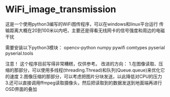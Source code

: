 # WiFi_image_transmission

这是一个使用python3编写的WiFi图传程序，可以在windows和linux平台运行
传输距离大概在20到100米以内吧，主要还是得看无线网卡的信号强度和周边的电磁干扰

需要安装以下python3模块：
opencv-python
numpy
pywifi
comtypes
pyserial
pyserial.tools

注意！
这个程序目前写得非常糟糕，仅供参考。
改进的方向：
1.在图像读取、压缩的那部分，可以使用多线程(threading.Thread)和队列(Queue.queue)来优化它的速度
2.图像压缩的那部分，可以考虑把图片分块发送，以此降低对CPU的压力
3.还可以直接调用ffmpeg读取摄像头，然后把读取到的数据发送到地面端再进行OSD界面的叠加
